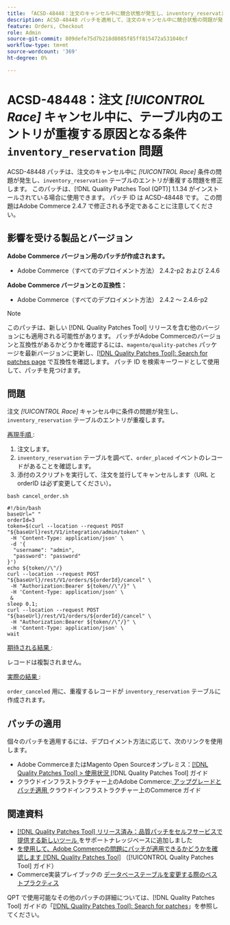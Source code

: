 ```yaml
---
title: 「ACSD-48448：注文のキャンセル中に競合状態が発生し、inventory_reservation テーブルに重複したエントリが発生する」
description: ACSD-48448 パッチを適用して、注文のキャンセル中に競合状態の問題が発生し、inventory_reservation テーブルのエントリが重複するAdobe Commerce パフォーマンスの問題を修正してください。
feature: Orders, Checkout
role: Admin
source-git-commit: 809defe75d7b218d8085f85ff815472a531040cf
workflow-type: tm+mt
source-wordcount: '369'
ht-degree: 0%

---
```


# ACSD-48448：注文 *[!UICONTROL Race]* キャンセル中に、テーブル内のエントリが重複する原因となる条件 `inventory_reservation` 問題

ACSD-48448 パッチは、注文のキャンセル中に *[!UICONTROL Race]* 条件の問題が発生し、`inventory_reservation` テーブルのエントリが重複する問題を修正します。 このパッチは、[!DNL Quality Patches Tool (QPT)] 1.1.34 がインストールされている場合に使用できます。 パッチ ID は ACSD-48448 です。 この問題はAdobe Commerce 2.4.7 で修正される予定であることに注意してください。

## 影響を受ける製品とバージョン

**Adobe Commerce バージョン用のパッチが作成されます。**

* Adobe Commerce（すべてのデプロイメント方法） 2.4.2-p2 および 2.4.6

**Adobe Commerce バージョンとの互換性：**

* Adobe Commerce（すべてのデプロイメント方法） 2.4.2 ～ 2.4.6-p2

>[!NOTE]
>
>このパッチは、新しい [!DNL Quality Patches Tool] リリースを含む他のバージョンにも適用される可能性があります。 パッチがAdobe Commerceのバージョンと互換性があるかどうかを確認するには、`magento/quality-patches` パッケージを最新バージョンに更新し、[[!DNL Quality Patches Tool]: Search for patches page](https://experienceleague.adobe.com/tools/commerce-quality-patches/index.html) で互換性を確認します。 パッチ ID を検索キーワードとして使用して、パッチを見つけます。

## 問題

注文 *[!UICONTROL Race]* キャンセル中に条件の問題が発生し、`inventory_reservation` テーブルのエントリが重複します。

<u> 再現手順 </u>:

1. 注文します。
1. `inventory_reservation` テーブルを調べて、`order_placed` イベントのレコードがあることを確認します。
1. 添付のスクリプトを実行して、注文を並行してキャンセルします（URL と orderID は必ず変更してください）。

`bash cancel_order.sh`

```
#!/bin/bash
baseUrl=" "
orderId=3
token=$(curl --location --request POST "${baseUrl}rest/V1/integration/admin/token" \
 -H 'Content-Type: application/json' \
 -d '{
  "username": "admin",
  "password": "password"
}')
echo ${token//\"/}
curl --location --request POST "${baseUrl}/rest/V1/orders/${orderId}/cancel" \
 -H "Authorization:Bearer ${token//\"/}" \
 -H 'Content-Type: application/json' \
 &
sleep 0.1;
curl --location --request POST "${baseUrl}/rest/V1/orders/${orderId}/cancel" \
 -H "Authorization:Bearer ${token//\"/}" \
 -H 'Content-Type: application/json' \
wait
```

<u> 期待される結果 </u>:

レコードは複製されません。

<u> 実際の結果 </u>:

`order_canceled` 用に、重複するレコードが `inventory_reservation` テーブルに作成されます。

## パッチの適用

個々のパッチを適用するには、デプロイメント方法に応じて、次のリンクを使用します。

* Adobe CommerceまたはMagento Open Sourceオンプレミス：[[!DNL Quality Patches Tool] > 使用状況 ](/help/tools/quality-patches-tool/usage.md) [!DNL Quality Patches Tool] ガイド
* クラウドインフラストラクチャー上のAdobe Commerce:[ アップグレードとパッチ適用 ](https://experienceleague.adobe.com/docs/commerce-cloud-service/user-guide/develop/upgrade/apply-patches.html) クラウドインフラストラクチャー上のCommerce ガイド

## 関連資料

* [[!DNL Quality Patches Tool]  リリース済み：品質パッチをセルフサービスで提供する新しいツール ](https://experienceleague.adobe.com/en/docs/commerce-knowledge-base/kb/announcements/commerce-announcements/magento-quality-patches-released-new-tool-to-self-serve-quality-patches) をサポートナレッジベースに追加しました
* [ を使用して、Adobe Commerceの問題にパッチが適用できるかどうかを確認します  [!DNL Quality Patches Tool]](/help/tools/quality-patches-tool/patches-available-in-qpt/check-patch-for-magento-issue-with-magento-quality-patches.md) （[!UICONTROL Quality Patches Tool] ガイド）
* Commerce実装プレイブックの [ データベーステーブルを変更する際のベストプラクティス ](https://experienceleague.adobe.com/en/docs/commerce-operations/implementation-playbook/best-practices/development/modifying-core-and-third-party-tables#why-adobe-recommends-avoiding-modifications)

QPT で使用可能なその他のパッチの詳細については、[!DNL Quality Patches Tool] ガイドの「[[!DNL Quality Patches Tool]: Search for patches](https://experienceleague.adobe.com/tools/commerce-quality-patches/index.html)」を参照してください。
